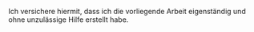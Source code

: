 Ich versichere hiermit, dass ich die vorliegende Arbeit eigenständig und ohne unzulässige Hilfe erstellt habe.
